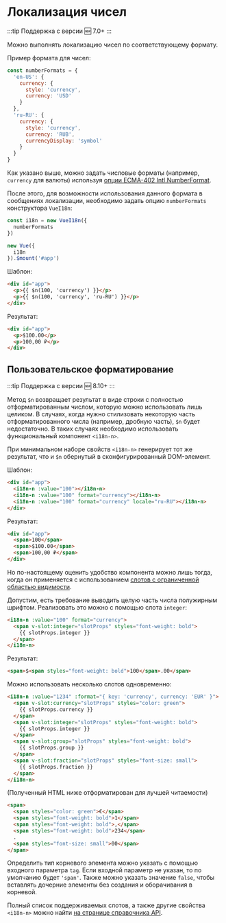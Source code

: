 # Локализация чисел

:::tip Поддержка с версии
:new: 7.0+
:::

Можно выполнять локализацию чисел по соответствующему формату.

Пример формата для чисел:

```js
const numberFormats = {
  'en-US': {
    currency: {
      style: 'currency',
      currency: 'USD'
    }
  },
  'ru-RU': {
    currency: {
      style: 'currency',
      currency: 'RUB',
      currencyDisplay: 'symbol'
    }
  }
}
```

Как указано выше, можно задать числовые форматы (например, `currency` для валюты) используя [опции ECMA-402 Intl.NumberFormat](https://developer.mozilla.org/en-US/docs/Web/JavaScript/Reference/Global_Objects/NumberFormat).

После этого, для возможности использования данного формата в сообщениях локализации, необходимо задать опцию `numberFormats` конструктора `VueI18n`:

```js
const i18n = new VueI18n({
  numberFormats
})

new Vue({
  i18n
}).$mount('#app')
```

Шаблон:

```html
<div id="app">
  <p>{{ $n(100, 'currency') }}</p>
  <p>{{ $n(100, 'currency', 'ru-RU') }}</p>
</div>
```

Результат:

```html
<div id="app">
  <p>$100.00</p>
  <p>100,00 ₽</p>
</div>
```

## Пользовательское форматирование

:::tip Поддержка с версии
:new: 8.10+
:::

Метод `$n` возвращает результат в виде строки с полностью отформатированным числом, которую можно использовать лишь целиком. В случаях, когда нужно стилизовать некоторую часть отформатированного числа (например, дробную часть), `$n` будет недостаточно. В таких случаях необходимо использовать функциональный компонент `<i18n-n>`.

При минимальном наборе свойств `<i18n-n>` генерирует тот же результат, что и `$n` обернутый в сконфигурированный DOM-элемент.

Шаблон:

```html
<div id="app">
  <i18n-n :value="100"></i18n-n>
  <i18n-n :value="100" format="currency"></i18n-n>
  <i18n-n :value="100" format="currency" locale="ru-RU"></i18n-n>
</div>
```

Результат:

```html
<div id="app">
  <span>100</span>
  <span>$100.00</span>
  <span>100,00 ₽</span>
</div>
```

Но по-настоящему оценить удобство компонента можно лишь тогда, когда он применяется с использованием [слотов с ограниченной областью видимости](https://ru.vuejs.org/v2/guide/components-slots.html#%D0%A1%D0%BB%D0%BE%D1%82%D1%8B-%D1%81-%D0%BE%D0%B3%D1%80%D0%B0%D0%BD%D0%B8%D1%87%D0%B5%D0%BD%D0%BD%D0%BE%D0%B9-%D0%BE%D0%B1%D0%BB%D0%B0%D1%81%D1%82%D1%8C%D1%8E-%D0%B2%D0%B8%D0%B4%D0%B8%D0%BC%D0%BE%D1%81%D1%82%D0%B8).

Допустим, есть требование выводить целую часть числа полужирным шрифтом. Реализовать это можно с помощью слота `integer`:

```html
<i18n-n :value="100" format="currency">
  <span v-slot:integer="slotProps" styles="font-weight: bold">
    {{ slotProps.integer }}
  </span>
</i18n-n>
```

Результат:

```html
<span>$<span styles="font-weight: bold">100</span>.00</span>
```

Можно использовать несколько слотов одновременно:

```html
<i18n-n :value="1234" :format="{ key: 'currency', currency: 'EUR' }">
  <span v-slot:currency="slotProps" styles="color: green">
    {{ slotProps.currency }}
  </span>
  <span v-slot:integer="slotProps" styles="font-weight: bold">
    {{ slotProps.integer }}
  </span>
  <span v-slot:group="slotProps" styles="font-weight: bold">
    {{ slotProps.group }}
  </span>
  <span v-slot:fraction="slotProps" styles="font-size: small">
    {{ slotProps.fraction }}
  </span>
</i18n-n>
```

(Полученный HTML ниже отформатирован для лучшей читаемости)

```html
<span>
  <span styles="color: green">€</span>
  <span styles="font-weight: bold">1</span>
  <span styles="font-weight: bold">,</span>
  <span styles="font-weight: bold">234</span>
  .
  <span styles="font-size: small">00</span>
</span>
```

Определить тип корневого элемента можно указать с помощью входного параметра `tag`. Если входной параметр не указан, то по умолчанию будет `'span'`. Также можно указать значение `false`, чтобы вставлять дочерние элементы без создания и оборачивания в корневой.

Полный список поддерживаемых слотов, а также другие свойства `<i18n-n>` можно найти [на странице справочника API](../api/readme.md#i18n-n-functional-component).
